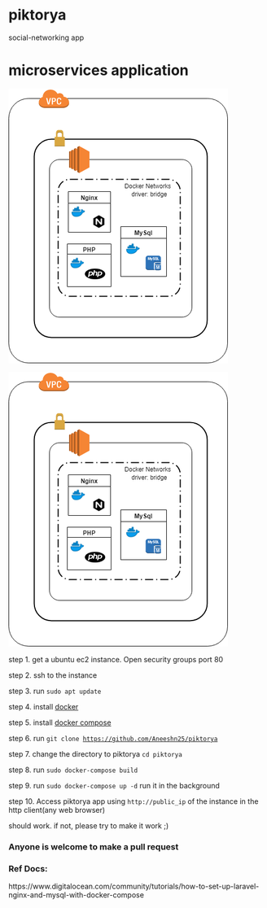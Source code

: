 # piktorya
social-networking app

# microservices application

![Microservices Diagram](https://raw.githubusercontent.com/Aneeshn25/piktorya/master/images/diagram.png)

![Microservices-1 Diagram](images/diagram.png)

step 1. get a ubuntu ec2 instance. Open security groups port 80

step 2. ssh to the instance

step 3. run <code>sudo apt update</code>

step 4. install <a href="https://docs.docker.com/install/linux/docker-ce/ubuntu/" target="_blank">docker</a>

step 5. install <a href="https://docs.docker.com/compose/install/" target="_blank">docker compose</a>

step 6. run <code>git clone https://github.com/Aneeshn25/piktorya</code>
        
step 7. change the directory to piktorya <code>cd piktorya</code>

step 8. run <code>sudo docker-compose build</code>

step 9. run <code>sudo docker-compose up -d</code> run it in the background

step 10. Access piktorya app using <code>http://public_ip</code> of the instance in the http client(any web browser)

should work. if not, please try to make it work ;)

<h3> Anyone is welcome to make a pull request</h3>

<h3>Ref Docs:</h3> https://www.digitalocean.com/community/tutorials/how-to-set-up-laravel-nginx-and-mysql-with-docker-compose
